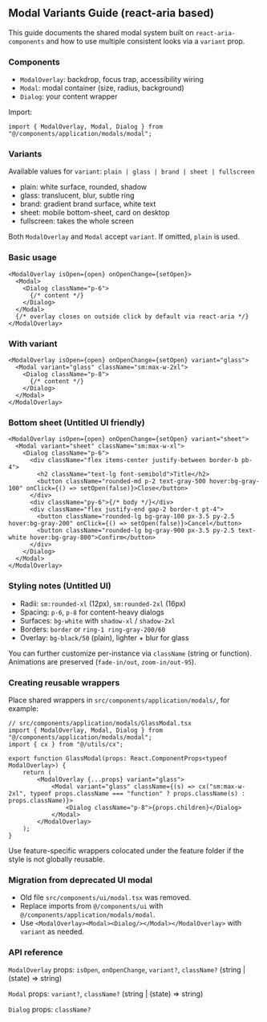 ## Modal Variants Guide (react-aria based)

This guide documents the shared modal system built on `react-aria-components` and how to use multiple consistent looks via a `variant` prop.

### Components

- `ModalOverlay`: backdrop, focus trap, accessibility wiring
- `Modal`: modal container (size, radius, background)
- `Dialog`: your content wrapper

Import:

```tsx
import { ModalOverlay, Modal, Dialog } from "@/components/application/modals/modal";
```

### Variants

Available values for `variant`: `plain | glass | brand | sheet | fullscreen`

- plain: white surface, rounded, shadow
- glass: translucent, blur, subtle ring
- brand: gradient brand surface, white text
- sheet: mobile bottom-sheet, card on desktop
- fullscreen: takes the whole screen

Both `ModalOverlay` and `Modal` accept `variant`. If omitted, `plain` is used.

### Basic usage

```tsx
<ModalOverlay isOpen={open} onOpenChange={setOpen}>
  <Modal>
    <Dialog className="p-6">
      {/* content */}
    </Dialog>
  </Modal>
  {/* overlay closes on outside click by default via react-aria */}
</ModalOverlay>
```

### With variant

```tsx
<ModalOverlay isOpen={open} onOpenChange={setOpen} variant="glass">
  <Modal variant="glass" className="sm:max-w-2xl">
    <Dialog className="p-8">
      {/* content */}
    </Dialog>
  </Modal>
</ModalOverlay>
```

### Bottom sheet (Untitled UI friendly)

```tsx
<ModalOverlay isOpen={open} onOpenChange={setOpen} variant="sheet">
  <Modal variant="sheet" className="sm:max-w-xl">
    <Dialog className="p-6">
      <div className="flex items-center justify-between border-b pb-4">
        <h2 className="text-lg font-semibold">Title</h2>
        <button className="rounded-md p-2 text-gray-500 hover:bg-gray-100" onClick={() => setOpen(false)}>Close</button>
      </div>
      <div className="py-6">{/* body */}</div>
      <div className="flex justify-end gap-2 border-t pt-4">
        <button className="rounded-lg bg-gray-100 px-3.5 py-2.5 hover:bg-gray-200" onClick={() => setOpen(false)}>Cancel</button>
        <button className="rounded-lg bg-gray-900 px-3.5 py-2.5 text-white hover:bg-gray-800">Confirm</button>
      </div>
    </Dialog>
  </Modal>
</ModalOverlay>
```

### Styling notes (Untitled UI)

- Radii: `sm:rounded-xl` (12px), `sm:rounded-2xl` (16px)
- Spacing: `p-6`, `p-8` for content-heavy dialogs
- Surfaces: `bg-white` with `shadow-xl` / `shadow-2xl`
- Borders: `border` or `ring-1 ring-gray-200/60`
- Overlay: `bg-black/50` (plain), lighter + blur for glass

You can further customize per-instance via `className` (string or function). Animations are preserved (`fade-in/out`, `zoom-in/out-95`).

### Creating reusable wrappers

Place shared wrappers in `src/components/application/modals/`, for example:

```tsx
// src/components/application/modals/GlassModal.tsx
import { ModalOverlay, Modal, Dialog } from "@/components/application/modals/modal";
import { cx } from "@/utils/cx";

export function GlassModal(props: React.ComponentProps<typeof ModalOverlay>) {
    return (
        <ModalOverlay {...props} variant="glass">
            <Modal variant="glass" className={(s) => cx("sm:max-w-2xl", typeof props.className === "function" ? props.className(s) : props.className)}>
                <Dialog className="p-8">{props.children}</Dialog>
            </Modal>
        </ModalOverlay>
    );
}
```

Use feature-specific wrappers colocated under the feature folder if the style is not globally reusable.

### Migration from deprecated UI modal

- Old file `src/components/ui/modal.tsx` was removed.
- Replace imports from `@/components/ui` with `@/components/application/modals/modal`.
- Use `<ModalOverlay><Modal><Dialog/></Modal></ModalOverlay>` with `variant` as needed.

### API reference

`ModalOverlay` props: `isOpen`, `onOpenChange`, `variant?`, `className?` (string | (state) => string)

`Modal` props: `variant?`, `className?` (string | (state) => string)

`Dialog` props: `className?`


